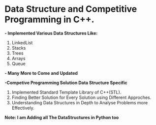 # Data Structure and Competitive Programming in C++.

**- Implemented Various Data Structures Like:**
1) LinkedList
2) Stacks
3) Trees
4) Arrays
5) Queue

**- Many More to Come and Updated**

**-Competive Programming Solution Data Structure Specific**
1) Implemented Standard Template Library of C++(STL).
2) Finding Better Solution for Every Solution using Different Approches.
3) Understanding Data Structures in Depth to Analyse Problems more Effectively.

**Note: I am Adding all The DataStructures in Python too**

